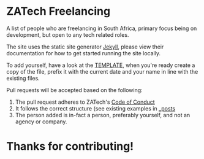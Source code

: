 
# ZATech Freelancing

A list of people who are freelancing in South Africa, primary focus being on development, but open to any tech related roles.

The site uses the static site generator [Jekyll](https://jekyllrb.com/docs/), please view their documentation for how to get started running the site locally.

To add yourself, have a look at the [TEMPLATE](_posts/__TEMPLATE.markdown), when you're ready create a copy of the file, prefix it with the current date and your name in line with the existing files.

Pull requests will be accepted based on the following:

1. The pull request adheres to ZATech's [Code of Conduct](https://github.com/zatech/code-of-conduct/)
2. It follows the correct structure (see existing examples in [_posts](_posts)
3. The person added is in-fact a person, preferably yourself, and not an agency or company.

# Thanks for contributing!
